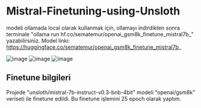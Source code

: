 # Mistral-Finetuning-using-Unsloth
modeli ollamada local olarak kullanmak için, ollamayı indirdikten sonra terminale
"ollama run hf.co/sematemur/openai_gsm8k_finetune_mistral7b_"  yazabilirsiniz. 
Model linki: https://huggingface.co/sematemur/openai_gsm8k_finetune_mistral7b_ 

![image](https://github.com/user-attachments/assets/705c552a-12c0-41e9-bfb8-da8e7b878140)
![image](https://github.com/user-attachments/assets/f00b4972-6a7d-40fe-8448-a4c6d0d579f5)
![image](https://github.com/user-attachments/assets/e15e2a6e-bdac-4c53-9fc3-484f9c6f3f6f)

## Finetune bilgileri 
Projede "unsloth/mistral-7b-instruct-v0.3-bnb-4bit" modeli  "openai/gsm8k" veriseti ile finetune edildi. Bu finetune işlemini 25 epoch olarak yaptım. 






